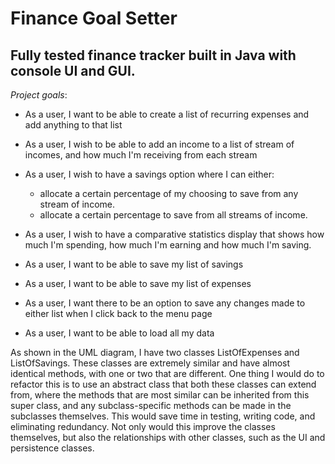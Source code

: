 # Finance Goal Setter

## Fully tested finance tracker built in Java with console UI and GUI. 

*Project goals*:

- As a user, I want to be able to create a list of recurring expenses and add anything to that list
- As a user, I wish to be able to add an income to a list of stream of incomes, and how much I'm receiving from each stream
- As a user, I wish to have a savings option where I can either:
  - allocate a certain percentage of my choosing to save from any stream of income.
  - allocate a certain percentage to save from all streams of income.
- As a user, I wish to have a comparative statistics display that shows how much I'm spending, how much I'm earning and how much I'm saving.

- As a user, I want to be able to save my list of savings
- As a user, I want to be able to save my list of expenses
- As a user, I want there to be an option to save any changes made to either list when I click back to the menu page
- As a user, I want to be able to load all my data

As shown in the UML diagram, I have two classes ListOfExpenses and ListOfSavings. These classes are extremely similar
and have almost identical methods, with one or two that are different. One thing I would do to refactor this is to use
an abstract class that both these classes can extend from, where the methods that are most similar can be inherited
from this super class, and any subclass-specific methods can be made in the subclasses themselves. This would save time
in testing, writing code, and eliminating redundancy. Not only would this improve the classes themselves, but also
the relationships with other classes, such as the UI and persistence classes.
